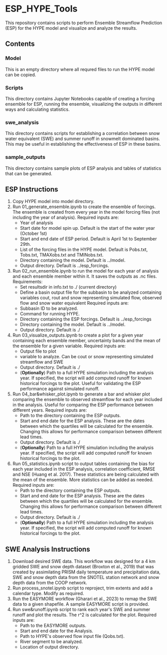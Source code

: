 # ESP_HYPE_Tools
This repository contains scripts to perform Ensemble Streamflow Prediction (ESP) for the HYPE model and visualize and analyze the results.  

## Contents
### Model  
This is an empty directory where all requred files to run the HYPE model can be copied. 

### Scripts
This directory contains Jupyter Notebooks capable of creating a forcing ensemble for ESP, running the ensemble, visualizing the outputs in different ways and calculating statistics. 

### swe_analysis
This directory contains scripts for establishing a correlation between snow water equivalent (SWE) and summer runoff in snowmelt dominated basins. This may be useful in establishing the effectiveness of ESP in these basins. 

### sample_outputs
This directory contains sample plots of ESP analysis and tables of statistics that can be generated.

## ESP Instructions
1. Copy HYPE model into model directory.
2. Run 01_generate_ensemble.ipynb to create the ensemble of forcings. The ensemble is created from every year in the model forcing files (not including the year of analysis). Required inputs are:
   - Year of analysis
   - Start date for model spin up. Default is the start of the water year (October 1st)
   - Start and end date of ESP period. Default is April 1st to September 29th.
   - List of the forcing files in the HYPE model. Default is Pobs.txt, Tobs.txt, TMAXobs.txt and TMINobs.txt.
   - Directory containing the model. Default is ../model.
   - Output directory. Default is ../esp_forcings.
3. Run 02_run_ensemble.ipynb to run the model for each year of analysis and each ensemble member within it. It saves the outputs as .nc files. Requirements:
   - Set resultsdir in info.txt to ./ (current directory)
   - Define a basin output file for the subbasin to be analyzed containing variables cout, rout and snow representing simulated flow, observed flow and snow water equivalent
      Required inputs are:
   - Subbasin ID to be analyzed.
   - Command for running HYPE.
   - Directory containing the ESP forcings. Default is ../esp_forcings
   - Directory containing the model. Default is ../model.
   - Output directory. Default is ./
4. Run 03_visualize_outputs.ipynb to create a plot for a given year containing each ensemble member, uncertainty bands and the mean of the ensemble for a given variable. Required inputs are:
   - Output file to plot
   - variable to analyze. Can be cout or snow representing simulated streamflow and SWE
   - Output directory. Default is ./
   - (**Optionally**) Path to a full HYPE simulation including the analysis year. If specified, the script will add computed runoff for known historical forcings to the plot. Useful for validating the ESP performance against simulated runoff.
5. Run 04_bar&whisker_plot.ipynb to generate a bar and whisker plot comparing the ensemble to observed streamflow for each year included in the analysis. Useful for comparing the ESP performance between different years. Required inputs are:
   - Path to the directory containing the ESP outputs.
   - Start and end date for the ESP analysis. These are the dates between which the quartiles will be calculated for the ensemble. Changing this allows for performance comparison between different lead times.
   - Output directory. Default is ./
   - (**Optionally**) Path to a full HYPE simulation including the analysis year. If specified, the script will add computed runoff for known historical forcings to the plot.
6. Run 05_statistics.ipynb script to output tables containing the bias for each year included in the ESP analysis, correlation coefficient, RMSE and NSE (Huang et al. 2017). These statistics are being calculated with the mean of the ensemble. More statistics can be added as needed. Required inputs are:
   - Path to the directory containing the ESP outputs.
   - Start and end date for the ESP analysis. These are the dates between which the quartiles will be calculated for the ensemble. Changing this allows for performance comparison between different lead times.
   - Output directory. Default is ./
   - (**Optionally**) Path to a full HYPE simulation including the analysis year. If specified, the script will add computed runoff for known historical forcings to the plot.

## SWE Analysis Instructions
1. Download desired SWE data. This workflow was designed for a 4 km gridded SWE and snow depth dataset (Broxton et al., 2019) that was created by assimilating PRISM daily temperature and precipitation data, SWE and snow depth data from the SNOTEL station network and snow depth data from the COOP network.
2. Run process_snotel.ipynb script to reproject, trim extents and add a calendar type. Modify as required.
3. Run the EASYMORE workflow (Gharari et al., 2023) to remap the SWE data to a given shapefile. A sample EASYMORE script is provided.
4. Run swe&runoff.ipynb script to rank each year's SWE and summer runoff and plot the results. The r^2 is calculated for the plot. Required inputs are:
   - Path to the EASYMORE outputs.
   - Start and end date for the Analysis.
   - Path to HYPE's observed flow input file (Qobs.txt).
   - River segment to be analyzed.
   - Location of output directory. 

   


